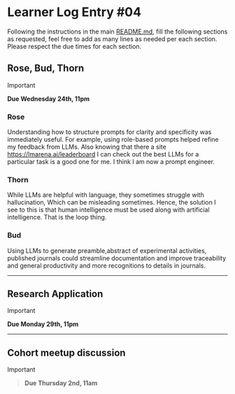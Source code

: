 # Learner Log Entry #04

Following the instructions in the main [README.md](README.md/#entries-instructions), fill the following sections as requested, feel free to add as many lines as needed per each section. Please respect the due times for each section.

## Rose, Bud, Thorn

> [!IMPORTANT]
> **Due Wednesday 24th, 11pm**

### Rose
Understanding how to structure prompts for clarity and specificity was immediately useful. For example, using role-based prompts helped refine my feedback from LLMs. Also knowing that there a site https://lmarena.ai/leaderboard I can check out the best LLMs for a particular task is a good one for me. I think I am now a prompt engineer.

### Thorn
While LLMs are helpful with language, they sometimes struggle with hallucination, Which can be misleading sometimes. Hence, the solution I see to this is that human intelligence must be used along with artificial intelligence. That is the loop thing.

### Bud
Using LLMs to generate preamble,abstract of experimental activities, published journals could streamline documentation and improve traceability and general productivity and more recognitions to details in journals. 

---

## Research Application

> [!IMPORTANT]
> **Due Monday 29th, 11pm**


---

## Cohort meetup discussion

> [!IMPORTANT]

> **Due Thursday 2nd, 11am**
